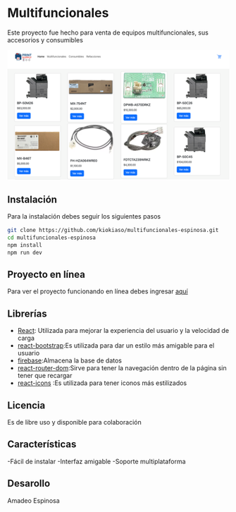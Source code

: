 # Multifuncionales

Este proyecto fue  hecho para venta de equipos multifuncionales, sus accesorios y consumibles

![captura](/public/principal.png)

## Instalación
Para la instalación debes seguir los siguientes pasos

```bash
git clone https://github.com/kiokiaso/multifuncionales-espinosa.git
cd multifuncionales-espinosa
npm install
npm run dev
```
## Proyecto en línea
Para ver el proyecto funcionando en línea debes ingresar [aquí](https://multifuncionales-espinosa.vercel.app/)

## Librerías
- [React](https://es.react.dev/): Utilizada para mejorar la experiencia del usuario y la velocidad de carga
- [react-bootstrap](https://react-bootstrap.netlify.app/):Es utilizada para dar un estilo más amigable para el usuario
- [firebase](https://firebase.google.com/):Almacena la base de datos
- [react-router-dom](https://www.npmjs.com/package/react-router-dom):Sirve para tener la navegación dentro de la página sin tener que recargar
- [react-icons]() :Es utilizada para tener iconos más estilizados

## Licencia
Es de libre uso y disponible para colaboración

## Características
-Fácil de instalar
-Interfaz amigable
-Soporte multiplataforma

## Desarollo
Amadeo Espinosa

